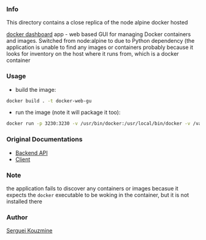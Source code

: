 ### Info

This directory contains a close replica of the node alpine docker hosted 

[docker dashboard](https://github.com/rakibtg/docker-web-gui) app - web based GUI for managing Docker containers and images. Switched from node:alpine to due to Python dependency (the application is unable to find any images or containers probably because it looks for inventory on the host where it runs from, which is a docker container

### Usage

* build the image:
```sh
docker build . -t docker-web-gu
```
* run the image (note it will package it too):
```sh
docker run -p 3230:3230 -v /usr/bin/docker:/usr/local/bin/docker -v /var/run/docker.sock:/var/run/docker.sock docker-web-gui
```
### Original Documentations
- [Backend API](https://github.com/rakibtg/docker-web-gui/tree/master/backend)
- [Client](https://github.com/rakibtg/docker-web-gui/tree/master/client)

### Note

the application fails to discover any containers or images becasue it expects the `docker` executable to be woking in the container, but it is not installed there

### Author
[Serguei Kouzmine](kouzmine_serguei@yahoo.com)
